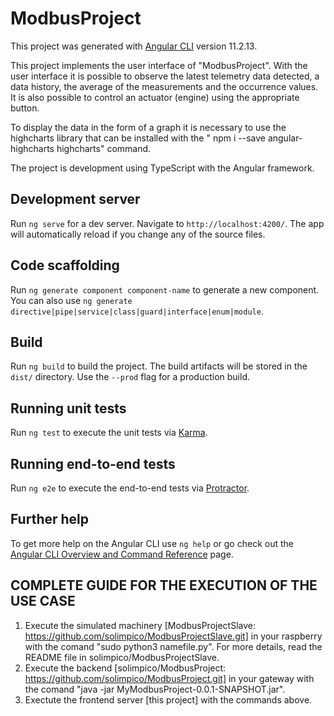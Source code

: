 # ModbusProject

This project was generated with [Angular CLI](https://github.com/angular/angular-cli) version 11.2.13.

This project implements the user interface of "ModbusProject". 
With the user interface it is possible to observe the latest telemetry data detected, a data history, the average of the measurements and the occurrence values.
It is also possible to control an actuator (engine) using the appropriate button.

To display the data in the form of a graph it is necessary to use the highcharts library that can be installed with the " npm i --save angular-highcharts highcharts" command.

The project is development using TypeScript with the Angular framework.

## Development server

Run `ng serve` for a dev server. Navigate to `http://localhost:4200/`. The app will automatically reload if you change any of the source files.

## Code scaffolding

Run `ng generate component component-name` to generate a new component. You can also use `ng generate directive|pipe|service|class|guard|interface|enum|module`.

## Build

Run `ng build` to build the project. The build artifacts will be stored in the `dist/` directory. Use the `--prod` flag for a production build.

## Running unit tests

Run `ng test` to execute the unit tests via [Karma](https://karma-runner.github.io).

## Running end-to-end tests

Run `ng e2e` to execute the end-to-end tests via [Protractor](http://www.protractortest.org/).

## Further help

To get more help on the Angular CLI use `ng help` or go check out the [Angular CLI Overview and Command Reference](https://angular.io/cli) page.

## COMPLETE GUIDE FOR THE EXECUTION OF THE USE CASE
1) Execute the simulated machinery [ModbusProjectSlave: https://github.com/solimpico/ModbusProjectSlave.git] in your raspberry with the comand "sudo python3 namefile.py".
For more details, read the README file in  solimpico/ModbusProjectSlave.
2) Execute the backend [solimpico/ModbusProject: https://github.com/solimpico/ModbusProject.git] in your gateway with the comand "java -jar MyModbusProject-0.0.1-SNAPSHOT.jar". 
3) Exectute the frontend server [this project] with the commands above.
